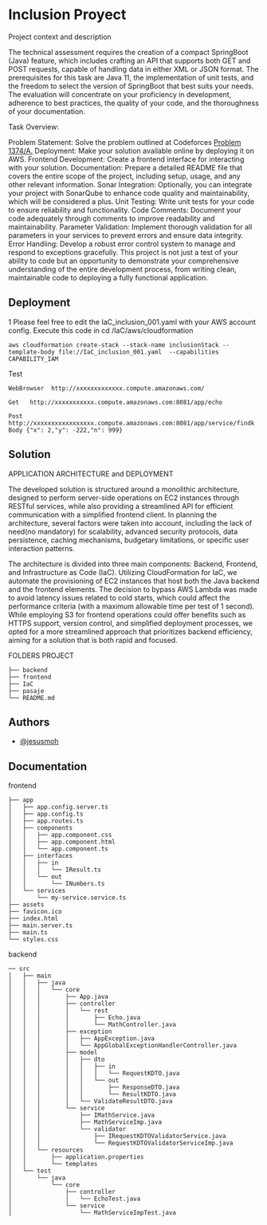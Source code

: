 
# Inclusion Proyect

Project context and description

The technical assessment requires the creation of a compact SpringBoot (Java) feature, which includes crafting an API that supports both GET and POST requests, capable of handling data in either XML or JSON format. The prerequisites for this task are Java 11, the implementation of unit tests, and the freedom to select the version of SpringBoot that best suits your needs. The evaluation will concentrate on your proficiency in development, adherence to best practices, the quality of your code, and the thoroughness of your documentation.

Task Overview:

Problem Statement: Solve the problem outlined at Codeforces [Problem 1374/A.](https://codeforces.com/problemset/problem/1374/A)
Deployment: Make your solution available online by deploying it on AWS.
Frontend Development: Create a frontend interface for interacting with your solution.
Documentation: Prepare a detailed README file that covers the entire scope of the project, including setup, usage, and any other relevant information.
Sonar Integration: Optionally, you can integrate your project with SonarQube to enhance code quality and maintainability, which will be considered a plus.
Unit Testing: Write unit tests for your code to ensure reliability and functionality.
Code Comments: Document your code adequately through comments to improve readability and maintainability.
Parameter Validation: Implement thorough validation for all parameters in your services to prevent errors and ensure data integrity.
Error Handling: Develop a robust error control system to manage and respond to exceptions gracefully.
This project is not just a test of your ability to code but an opportunity to demonstrate your comprehensive understanding of the entire development process, from writing clean, maintainable code to deploying a fully functional application.

## Deployment

1  Please feel free to edit the IaC_inclusion_001.yaml with your AWS account config. Execute this code in cd /IaC/aws/cloudformation

```
aws cloudformation create-stack --stack-name inclusionStack --template-body file://IaC_inclusion_001.yaml  --capabilities CAPABILITY_IAM
```
 Test
```
WebBrowser  http://xxxxxxxxxxxxx.compute.amazonaws.com/

Get   http://xxxxxxxxxxx.compute.amazonaws.com:8081/app/echo

Post  http://xxxxxxxxxxxxxxxxx.compute.amazonaws.com:8081/app/service/findk   Body {"x": 2,"y": -222,"n": 999}
```

## Solution

APPLICATION ARCHITECTURE and DEPLOYMENT

The developed solution is structured around a monolithic architecture, designed to perform server-side operations on EC2 instances through RESTful services, while also providing a streamlined API for efficient communication with a simplified frontend client. In planning the architecture, several factors were taken into account, including the lack of need(no mandatory) for scalability, advanced security protocols, data persistence, caching mechanisms, budgetary limitations, or specific user interaction patterns.

The architecture is divided into three main components: Backend, Frontend, and Infrastructure as Code (IaC). Utilizing CloudFormation for IaC, we automate the provisioning of EC2 instances that host both the Java backend and the frontend elements. The decision to bypass AWS Lambda was made to avoid latency issues related to cold starts, which could affect the performance criteria (with a maximum allowable time per test of 1 second). While employing S3 for frontend operations could offer benefits such as HTTPS support, version control, and simplified deployment processes, we opted for a more streamlined approach that prioritizes backend efficiency, aiming for a solution that is both rapid and focused.

FOLDERS PROJECT
```
├── backend
├── frontend
├── IaC
├── pasaje
└── README.md
```
## Authors

- [@jesusmoh](https://www.github.com/jesusmoh)


## Documentation

frontend
```
├── app
│   ├── app.config.server.ts
│   ├── app.config.ts
│   ├── app.routes.ts
│   ├── components
│   │   ├── app.component.css
│   │   ├── app.component.html
│   │   └── app.component.ts
│   ├── interfaces
│   │   ├── in
│   │   │   └── IResult.ts
│   │   └── out
│   │       └── INumbers.ts
│   └── services
│       └── my-service.service.ts
├── assets
├── favicon.ico
├── index.html
├── main.server.ts
├── main.ts
└── styles.css
```

backend
```
── src
│   ├── main
│   │   ├── java
│   │   │   └── core
│   │   │       ├── App.java
│   │   │       ├── controller
│   │   │       │   └── rest
│   │   │       │       ├── Echo.java
│   │   │       │       └── MathController.java
│   │   │       ├── exception
│   │   │       │   ├── AppException.java
│   │   │       │   └── AppGlobalExceptionHandlerController.java
│   │   │       ├── model
│   │   │       │   ├── dto
│   │   │       │   │   ├── in
│   │   │       │   │   │   └── RequestKDTO.java
│   │   │       │   │   └── out
│   │   │       │   │       ├── ResponseDTO.java
│   │   │       │   │       └── ResultKDTO.java
│   │   │       │   └── ValidateResultDTO.java
│   │   │       └── service
│   │   │           ├── IMathService.java
│   │   │           ├── MathServiceImp.java
│   │   │           └── validator
│   │   │               ├── IRequestKDTOValidatorService.java
│   │   │               └── RequestKDTOValidatorServiceImp.java
│   │   └── resources
│   │       ├── application.properties
│   │       └── templates
│   └── test
│       └── java
│           └── core
│               ├── controller
│               │   └── EchoTest.java
│               └── service
│                   └── MathServiceImpTest.java
```








